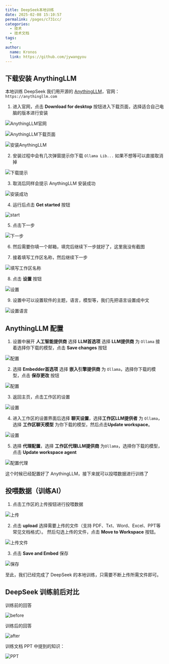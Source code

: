 ```yaml
---
title: DeepSeek本地训练
date: 2025-02-08 15:10:57
permalink: /pages/c731cc/
categories:
  - 技术
  - 技术文档
tags:
  - 
author: 
  name: Kronos
  link: https://github.com/jywangyou
---
```


## 下载安装 AnythingLLM

本地训练 DeepSeek 我们用开源的 [AnythingLLM](https://github.com/Mintplex-Labs/anything-llm)，官网：`https://anythingllm.com`

1. 进入官网，点击 **Download for desktop** 按钮进入下载页面，选择适合自己电脑的版本进行安装

![AnythingLLM官网](https://cdn.jsdelivr.net/gh/jywangyou/picx-images-hosting@master/article_image/image.5tr555o32w.webp)

![AnythingLLM下载页面](https://cdn.jsdelivr.net/gh/jywangyou/picx-images-hosting@master/article_image/image.1vyrohgqdb.webp)

![安装AnythingLLM](https://cdn.jsdelivr.net/gh/jywangyou/picx-images-hosting@master/article_image/image.5c13gla1pr.webp)

2. 安装过程中会有几次弹窗提示你下载 `Ollama Lib...` 如果不想等可以直接取消掉

![下载提示](https://cdn.jsdelivr.net/gh/jywangyou/picx-images-hosting@master/article_image/image.1zidm802ji.webp)

3. 取消后同样会提示 AnythingLLM 安装成功

![安装成功](https://cdn.jsdelivr.net/gh/jywangyou/picx-images-hosting@master/article_image/image.8ojtaz0rpf.webp)


4. 运行后点击 **Get started** 按钮

![start](https://cdn.jsdelivr.net/gh/jywangyou/picx-images-hosting@master/article_image/image.13lw6rwn2o.webp)

5. 点击下一步

![下一步](https://cdn.jsdelivr.net/gh/jywangyou/picx-images-hosting@master/article_image/image.3rbch4s8r4.webp)

6. 然后需要你填一个邮箱，填完后继续下一步就好了，这里我没有截图

7. 接着填写工作区名称，然后继续下一步

![填写工作区名称](https://cdn.jsdelivr.net/gh/jywangyou/picx-images-hosting@master/article_image/image.99tgxa3qk2.webp)

8. 点击 **设置** 按钮

![设置](https://cdn.jsdelivr.net/gh/jywangyou/picx-images-hosting@master/article_image/image.2obn694c27.webp)

9. 设置中可以设置软件的主题，语言，模型等，我们先把语言设置成中文

![设置语言](https://cdn.jsdelivr.net/gh/jywangyou/picx-images-hosting@master/article_image/image.1vyroisd0k.webp)


## AnythingLLM 配置

1. 设置中展开 **人工智能提供商** 选择 **LLM首选项** 选择 **LLM提供商** 为 `Ollama` 接着选择你下载的模型，点击 **Save changes** 按钮

![配置](https://cdn.jsdelivr.net/gh/jywangyou/picx-images-hosting@master/article_image/image.99tgxagro9.webp)

2. 选择 **Embedder首选项** 选择 **嵌入引擎提供商** 为 `Ollama`，选择你下载的模型，点击 **保存更改** 按钮

![配置](https://cdn.jsdelivr.net/gh/jywangyou/picx-images-hosting@master/article_image/image.1e8pzy5wms.webp)

3. 返回主页，点击工作区的设置

![设置](https://cdn.jsdelivr.net/gh/jywangyou/picx-images-hosting@master/article_image/image.7percl10g.webp)

4. 进入工作区的设置界面后选择 **聊天设置**，选择**工作区LLM提供者** 为 `Ollama`，选择 **工作区聊天模型** 为你下载的模型，然后点击**Update workspace**。

![设置](https://cdn.jsdelivr.net/gh/jywangyou/picx-images-hosting@master/article_image/image.1zidm99rhv.webp)

5. 选择 **代理配置**，选择 **工作区代理LLM提供商** 为`Ollama`，选择你下载的模型，点击 **Update workspace agent**

![配置代理](https://cdn.jsdelivr.net/gh/jywangyou/picx-images-hosting@master/article_image/image.8ojtb0d71e.webp)

这个时候已经配置好了 AnythingLLM，接下来就可以投喂数据进行训练了

## 投喂数据（训练AI）

1. 点击工作区的上传按钮进行投喂数据

![上传](https://cdn.jsdelivr.net/gh/jywangyou/picx-images-hosting@master/article_image/image.3uuyew4ugf.webp)

2. 点击 **upload** 选择需要上传的文件（支持 PDF、Txt、Word、Excel、PPT等常见文档格式）。
然后勾选上传的文件，点击 **Move to Workspace** 按钮。

![上传文件](https://cdn.jsdelivr.net/gh/jywangyou/picx-images-hosting@master/article_image/image.6wqug49jex.webp)

3. 点击 **Save and Embed** 保存

![保存](https://cdn.jsdelivr.net/gh/jywangyou/picx-images-hosting@master/article_image/image.361ouvndjt.webp)

至此，我们已经完成了 DeepSeek 的本地训练，只需要不断上传所需文件即可。

## DeepSeek 训练前后对比

训练前的回答

![before](https://cdn.jsdelivr.net/gh/jywangyou/picx-images-hosting@master/article_image/image.6m40mz5cb9.webp)

训练后的回答

![after](https://cdn.jsdelivr.net/gh/jywangyou/picx-images-hosting@master/article_image/image.1e8pzzju85.webp)

训练文档 PPT 中提到的知识：

![PPT](https://cdn.jsdelivr.net/gh/jywangyou/picx-images-hosting@master/article_image/image.45hs8206zu.webp)